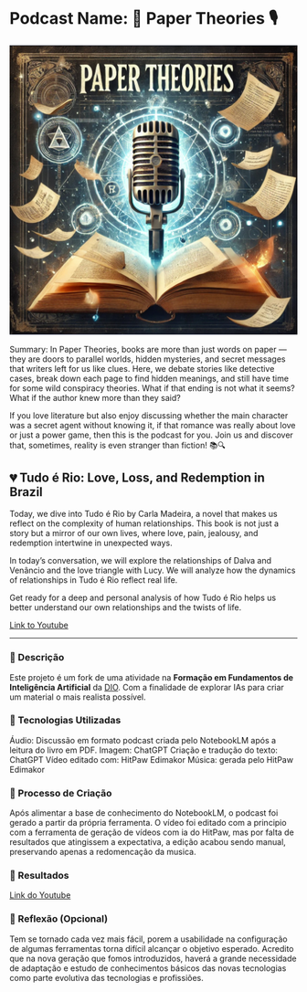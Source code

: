 # Podcast Name: 📖 Paper Theories 🎙️

![Paper Theories](https://github.com/MariWB/lab-natty-or-not/blob/568aaca57beeb0f65944cb181a69edab78ec99e5/Cover%20Podcast.jpg)

Summary:
In Paper Theories, books are more than just words on paper — they are doors to parallel worlds, hidden mysteries, and secret messages that writers left for us like clues. Here, we debate stories like detective cases, break down each page to find hidden meanings, and still have time for some wild conspiracy theories. What if that ending is not what it seems? What if the author knew more than they said?

If you love literature but also enjoy discussing whether the main character was a secret agent without knowing it, if that romance was really about love or just a power game, then this is the podcast for you. Join us and discover that, sometimes, reality is even stranger than fiction! 📚🔍

## 💔 Tudo é Rio: Love, Loss, and Redemption in Brazil

Today, we dive into Tudo é Rio by Carla Madeira, a novel that makes us reflect on the complexity of human relationships. This book is not just a story but a mirror of our own lives, where love, pain, jealousy, and redemption intertwine in unexpected ways.

In today’s conversation, we will explore the relationships of Dalva and Venâncio and the love triangle with Lucy. We will analyze how the dynamics of relationships in Tudo é Rio reflect real life.

Get ready for a deep and personal analysis of how Tudo é Rio helps us better understand our own relationships and the twists of life.

[Link to Youtube](https://youtu.be/dlI_chi9pmI)

---

### 📒 Descrição
Este projeto é um fork de uma atividade na **Formação em Fundamentos de Inteligência Artificial** da [DIO](https://github.com/digitalinnovationone/lab-natty-or-not).
Com a finalidade de explorar IAs para criar um material o mais realista possível.

### 🤖 Tecnologias Utilizadas
Áudio: Discussão em formato podcast criada pelo NotebookLM após a leitura do livro em PDF.
Imagem: ChatGPT
Criação e tradução do texto: ChatGPT
Vídeo editado com: HitPaw Edimakor
Música: gerada pelo HitPaw Edimakor

### 🧐 Processo de Criação
Após alimentar a base de conhecimento do NotebookLM, o podcast foi gerado a partir da própria ferramenta.
O vídeo foi editado com a principio com a ferramenta de geração de vídeos com ia do HitPaw, mas por falta de resultados que atingissem a expectativa, a edição acabou sendo manual, preservando apenas a redomencação da musica.

### 🚀 Resultados
[Link do Youtube](https://youtu.be/dlI_chi9pmI)

### 💭 Reflexão (Opcional)
Tem se tornado cada vez mais fácil, porem a usabilidade na configuração de algumas ferramentas torna difícil alcançar o objetivo esperado.
Acredito que na nova geração que fomos introduzidos, haverá a grande necessidade de adaptação e estudo de conhecimentos básicos das novas tecnologias como parte evolutiva das tecnologias e profissiões. 
